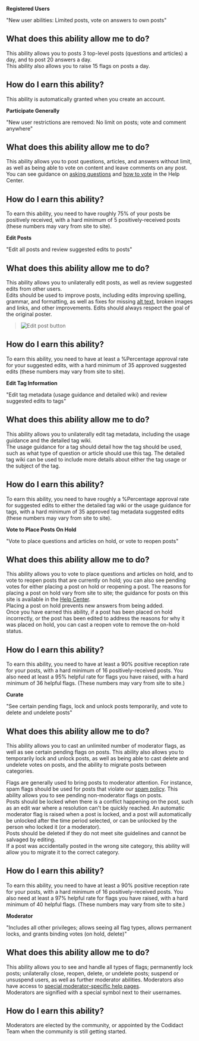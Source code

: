 **Registered Users**

"New user abilities: Limited posts, vote on answers to own posts"

## What does this ability allow me to do?

This ability allows you to posts 3 top-level posts (questions and articles) a day, and to post 20 answers a day.  
This ability also allows you to raise 15 flags on posts a day.

## How do I earn this ability?

This ability is automatically granted when you create an account.

**Participate Generally**

"New user restrictions are removed: No limit on posts; vote and comment anywhere"

## What does this ability allow me to do?

This ability allows you to post questions, articles, and answers without limit, as well as being able to vote on content and leave comments on any post. You can see guidance on [asking questions](/help/how-to-ask) and [how to vote](/help/voting) in the Help Center.  

## How do I earn this ability?

To earn this ability, you need to have roughly 75% of your posts be positively received, with a hard minimum of 5 positively-received posts (these numbers may vary from site to site). 

**Edit Posts**

"Edit all posts and review suggested edits to posts"

## What does this ability allow me to do?

This ability allows you to unilaterally edit posts, as well as review suggested edits from other users.  
Edits should be used to improve posts, including edits improving spelling, grammar, and formatting, as well as fixes for missing [alt text](/help/alt-text), broken images and links, and other improvements. Edits should always respect the goal of the original poster.  

> ![Edit post button](https://meta.codidact.com/uploads/PW9TNLAZwQWfaX1RMCBEbHDt)

## How do I earn this ability?

To earn this ability, you need to have at least a %Percentage approval rate for your suggested edits, with a hard minimum of 35 approved suggested edits (these numbers may vary from site to site).

**Edit Tag Information**

"Edit tag metadata (usage guidance and detailed wiki) and review suggested edits to tags"

## What does this ability allow me to do?

This ability allows you to unilaterally edit tag metadata, including the usage guidance and the detailed tag wiki.  
The usage guidance for a tag should detail how the tag should be used, such as what type of question or article should use this tag. The detailed tag wiki can be used to include more details about either the tag usage or the subject of the tag.  

## How do I earn this ability?

To earn this ability, you need to have roughly a %Percentage approval rate for suggested edits to either the detailed tag wiki or the usage guidance for tags, with a hard minimum of 35 approved tag metadata suggested edits (these numbers may vary from site to site). 

**Vote to Place Posts On Hold**

"Vote to place questions and articles on hold, or vote to reopen posts"

## What does this ability allow me to do?

This ability allows you to vote to place questions and articles on hold, and to vote to reopen posts that are currently on hold; you can also see pending votes for either placing a post on hold or reopening a post. The reasons for placing a post on hold vary from site to site; the guidance for posts on this site is available in the [Help Center](/help/faq).  
Placing a post on hold prevents new answers from being added.  
Once you have earned this ability, if a post has been placed on hold incorrectly, or the post has been edited to address the reasons for why it was placed on hold, you can cast a reopen vote to remove the on-hold status.

## How do I earn this ability?

To earn this ability, you need to have at least a 90% positive reception rate for your posts, with a hard minimum of 16 positively-received posts. You also need at least a 95% helpful rate for flags you have raised, with a hard minimum of 36 helpful flags. (These numbers may vary from site to site.)

**Curate**

"See certain pending flags, lock and unlock posts temporarily, and vote to delete and undelete posts"

## What does this ability allow me to do?

This ability allows you to cast an unlimited number of moderator flags, as well as see certain pending flags on posts. This ability also allows you to temporarily lock and unlock posts, as well as being able to cast delete and undelete votes on posts, and the ability to migrate posts between categories.

Flags are generally used to bring posts to moderator attention. For instance, spam flags should be used for posts that violate our [spam policy](/policy/spam). This ability allows you to see pending non-moderator flags on posts.  
Posts should be locked when there is a conflict happening on the post, such as an edit war where a resolution can't be quickly reached. An automatic moderator flag is raised when a post is locked, and a post will automatically be unlocked after the time period selected, or can be unlocked by the person who locked it (or a moderator).  
Posts should be deleted if they do not meet site guidelines and cannot be salvaged by editing.  
If a post was accidentally posted in the wrong site category, this ability will allow you to migrate it to the correct category.

## How do I earn this ability?

To earn this ability, you need to have at least a 90% positive reception rate for your posts, with a hard minimum of 16 positively-received posts. You also need at least a 97% helpful rate for flags you have raised, with a hard minimum of 40 helpful flags. (These numbers may vary from site to site.)

**Moderator**

"Includes all other privileges; allows seeing all flag types, allows permanent locks, and grants binding votes (on hold, delete)"

## What does this ability allow me to do?

This ability allows you to see and handle all types of flags; permanently lock posts; unilaterally close, reopen, delete, or undelete posts; suspend or unsuspend users, as well as further moderator abilities. Moderators also have access to [special moderator-specific help pages](/help/moderator).  
Moderators are signified with a special symbol next to their usernames.

## How do I earn this ability?

Moderators are elected by the community, or appointed by the Codidact Team when the community is still getting started.
